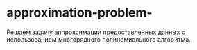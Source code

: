 # approximation-problem-
Решаем задачу аппроксимации предоставленных данных с использованием многорядного полиномиального алгоритма. 
